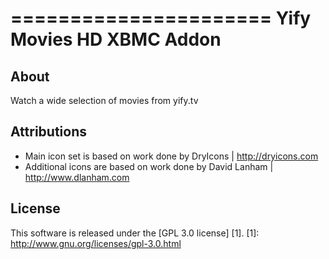 ======================
Yify Movies HD XBMC Addon
======================

About
-----
Watch a wide selection of movies from yify.tv


Attributions
---------------------
- Main icon set is based on work done by DryIcons | http://dryicons.com
- Additional icons are based on work done by David Lanham | http://www.dlanham.com


License
-------
This software is released under the [GPL 3.0 license] [1].
[1]: http://www.gnu.org/licenses/gpl-3.0.html